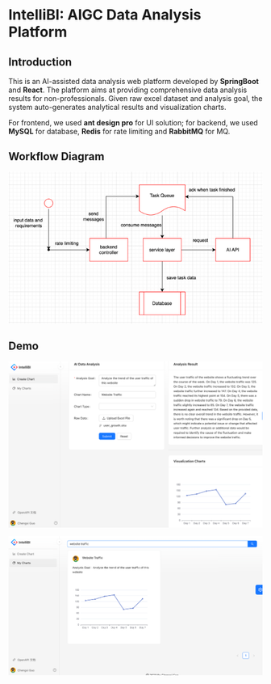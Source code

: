 # IntelliBI: AIGC Data Analysis Platform

## Introduction

This is an AI-assisted data analysis web platform developed by **SpringBoot**
and **React**. The platform aims at providing comprehensive data analysis
results for non-professionals. Given raw excel dataset and analysis goal, the system 
auto-generates analytical results and visualization charts.

For frontend, we used **ant design pro** for UI solution; for backend, 
we used **MySQL** for database, **Redis** for rate limiting and **RabbitMQ** 
for MQ. 


## Workflow Diagram

![workflow](./doc/workflow.png)

## Demo

![create-chart-page](doc/create_chart_page.png)

![my-chart-page](doc/my_chart_page.png)
